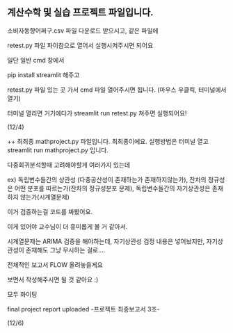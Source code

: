## 계산수학 및 실습 프로젝트 파일입니다. 

소비자동향어쩌구.csv 파일 다운로드 받으시고, 같은 파일에

retest.py 파일 파이참으로 열어서 실행시켜주시면 되어요 

일단 일반 cmd 창에서

pip install streamlit 해주고 

retest.py 파일 있는 곳 가서 cmd 파일 열어주시면 됩니다. (마우스 우클릭, 터미널에서 열기)

터미널 열리면 거기에다가 streamlit run retest.py 쳐주면 실행되어요!

(12/4) 

++ 최최종 mathproject.py 파일입니다. 최최종이에요. 실행방법은 터미널 열고 streamlit run mathproject.py 입니다. 

다중회귀분석할때 고려해야할게 여러가지 있는데

ex) 독립변수들간의 상관성 (다중공산성이 존재하는가 존재하지않는가), 잔차의 정규성은 어떤 분포를 따르는가(잔차의 정규성분포 문제), 독립변수들간의 자기상관성은 존재하지 않는가(시계열문제) 

이거 검증하는걸 코드를 짜봤어요. 

이게 있어야 교수님이 더 흥미롭게 볼 거 같아서. 

시계열문제는 ARIMA 검증을 해야하는데, 자기상관성 검정 내용은 넣어놨지만, 자기상관성이 존재해도 그냥 무시하는 걸로.... 

전체적인 보고서 FLOW 올려놓을게요 

보면서 작성해주시면 될 것 같아요  :) 

모두 화이팅 

final project report uploaded 
-프로젝트 최종보고서 3조- 

(12/6)


